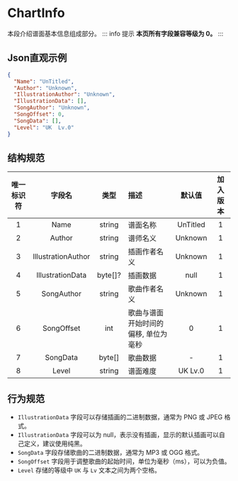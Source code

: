 ﻿# ChartInfo

本段介绍谱面基本信息组成部分。
::: info 提示
**本页所有字段兼容等级为 0。**
:::

## Json直观示例

```json
{
  "Name": "UnTitled",
  "Author": "Unknown",
  "IllustrationAuthor": "Unknown",
  "IllustrationData": [],
  "SongAuthor": "Unknown",
  "SongOffset": 0,
  "SongData": [],
  "Level": "UK  Lv.0"
}
```

## 结构规范

| 唯一标识符 |        字段名         |   类型    | 描述                  |   默认值    | 加入版本 |
|:-----:|:------------------:|:-------:|:--------------------|:--------:|:----:|
|   1   |        Name        | string  | 谱面名称                | UnTitled |  1   |
|   2   |       Author       | string  | 谱师名义                | Unknown  |  1   |
|   3   | IllustrationAuthor | string  | 插画作者名义              | Unknown  |  1   |
|   4   |  IllustrationData  | byte[]? | 插画数据                |   null   |  1   |
|   5   |     SongAuthor     | string  | 歌曲作者名义              | Unknown  |  1   |
|   6   |     SongOffset     |   int   | 歌曲与谱面开始时间的偏移, 单位为毫秒 |    0     |  1   |
|   7   |      SongData      | byte[]  | 歌曲数据                |    -     |  1   |
|   8   |       Level        | string  | 谱面难度                | UK  Lv.0 |  1   |

## 行为规范

- `IllustrationData` 字段可以存储插画的二进制数据，通常为 PNG 或 JPEG 格式。
- `IllustrationData` 字段可以为 null，表示没有插画，显示的默认插画可以自己定义，建议使用纯黑。
- `SongData` 字段存储歌曲的二进制数据，通常为 MP3 或 OGG 格式。
- `SongOffset` 字段用于调整歌曲的起始时间，单位为毫秒（ms），可以为负值。
- `Level` 存储的等级中 `UK` 与 `Lv` 文本之间为两个空格。